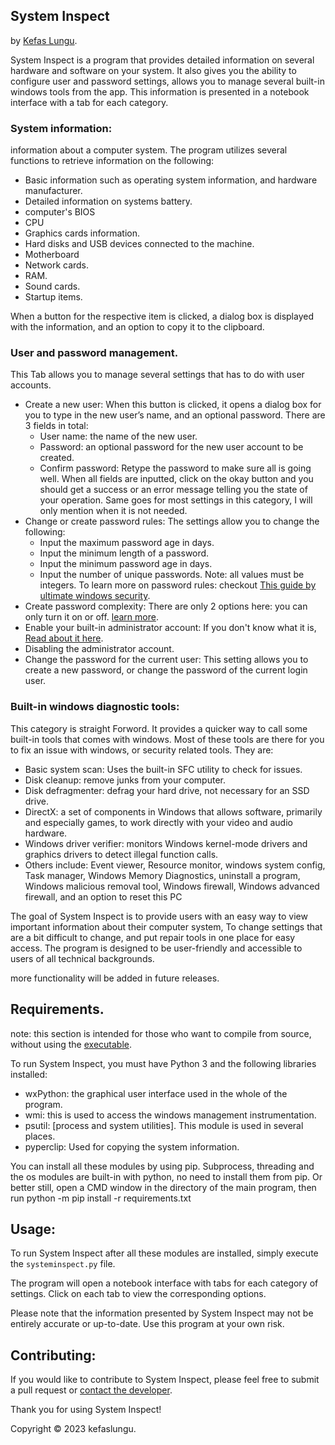 ## System Inspect
by [Kefas Lungu](https://github.com/kefaslungu).

System Inspect is a program that provides detailed information on several hardware and software on your system. It also gives you the ability to configure user and password settings, allows you to manage several built-in windows tools from the app.
This information is presented in a notebook interface with a tab for each category.

### System information:
information about a computer system. The program utilizes several functions to retrieve information on the following:
* Basic information such as operating system information, and hardware manufacturer.
* Detailed information on systems battery.
* computer's BIOS
* CPU
* Graphics cards information.
* Hard disks and USB devices connected to the machine.
* Motherboard
* Network cards.
* RAM.
* Sound cards.
* Startup items.

When a button for the respective item is clicked, a dialog box is displayed with the information, and an option to copy it to the clipboard.

### User and password management.
This Tab allows you to manage several settings that has to do with user accounts.
* Create a new user: When this button is clicked, it opens a dialog box for you to type in the new user’s name, and an optional password. There are 3 fields in total:
  * User name: the name of the new user.
  * Password: an optional password for the new user account to be created.
  * Confirm password: Retype the password to make sure all is going well.
When all fields are inputted, click on the okay button and you should get a success or an error message telling you the state of your operation. Same goes for most settings in this category, I will only mention when it is not needed.
* Change or create password rules: The settings allow you to change the following:
  * Input the maximum password age in days.
  * Input the minimum length of a password.
  * Input the minimum password age in days.
  * Input the number of unique passwords.
Note: all values must be integers. To learn more on password rules: checkout [This guide by ultimate windows security](https://www.ultimatewindowssecurity.com/wiki/page.aspx?spid=PasswordPolicy).
* Create password complexity: There are only 2 options here: you can only turn it on or off. [learn more](https://www.ultimatewindowssecurity.com/wiki/page.aspx?spid=PasswordComplexityRequirements).
* Enable your built-in administrator account: If you don't know what it is, [Read about it here](https://www.techtarget.com/searchwindowsserver/definition/built-in-administrator-account).
* Disabling the administrator account.
* Change the password for the current user: This setting allows you to create a new password, or change the password of the current login user.

### Built-in windows diagnostic tools:
This category is straight Forword. It provides a quicker way to call some built-in tools that comes with windows. Most of these tools are there for you to fix an issue with windows, or security related tools. They are:
  * Basic system scan: Uses the built-in SFC utility to check for issues.
  * Disk cleanup: remove junks from your computer.
  * Disk defragmenter: defrag your hard drive, not necessary for an SSD drive.
  * DirectX: a set of components in Windows that allows software, primarily and especially games, to work directly with your video and audio hardware.
  * Windows driver verifier: monitors Windows kernel-mode drivers and graphics drivers to detect illegal function calls.
  * Others include: Event viewer, Resource monitor, windows system config, Task manager, Windows Memory Diagnostics, uninstall a program, Windows malicious removal tool, Windows firewall, Windows advanced firewall, and an option to reset this PC

The goal of System Inspect is to provide users with an easy way to view important information about their computer system, To change settings that are a bit difficult to change, and put repair tools in one place for easy access. The program is designed to be user-friendly and accessible to users of all technical backgrounds.

more functionality will be added in future releases.
## Requirements.
note: this section is intended for those who want to compile from source, without using the [executable](https://github.com/kefaslungu/systeminspect/releases/download/V0.1.1/systeminspectV0.1.1.exe).

To run System Inspect, you must have Python 3 and the following libraries installed:

* wxPython: the graphical user interface used in the whole of the program.
* wmi: this is used to access the windows management instrumentation.
* psutil: [process and system utilities]. This module is used in several places.
* pyperclip: Used for copying the system information.

You can install all these modules by using pip.
Subprocess, threading and the os modules are built-in with python, no need to install them from pip.
Or better still, open a CMD window in the directory of the main program, then run
python -m pip install -r requirements.txt

## Usage:
To run System Inspect after all these modules are installed, simply execute the `systeminspect.py` file.

The program will open a notebook interface with tabs for each category of settings. Click on each tab to view the corresponding options.

Please note that the information presented by System Inspect may not be entirely accurate or up-to-date. Use this program at your own risk.
## Contributing:
If you would like to contribute to System Inspect, please feel free to submit a pull request or [contact the developer](jameskefaslungu@gmail.com).

Thank you for using System Inspect!

Copyright © 2023 kefaslungu.

